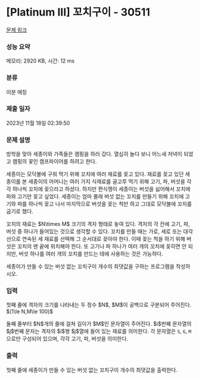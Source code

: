 # [Platinum III] 꼬치구이 - 30511 

[문제 링크](https://www.acmicpc.net/problem/30511) 

### 성능 요약

메모리: 2920 KB, 시간: 12 ms

### 분류

이분 매칭

### 제출 일자

2023년 11월 18일 02:39:50

### 문제 설명

<p>방학을 맞아 세종이와 가족들은 캠핑을 하러 갔다. 열심히 놀다 보니 어느새 저녁이 되었고 캠핑의 꽃인 캠프파이어를 하려고 한다.</p>

<p>세종이는 모닥불에 구워 먹기 위해 꼬치에 여러 재료를 꽂고 있다. 재료를 꽂고 있던 세종이를 본 세종이의 어머니는 여러 가지 식재료를 골고루 먹기 위해 고기, 파, 버섯을 각각 하나씩 꼬치에 꽂으라고 하셨다. 하지만 편식쟁이 세종이는 버섯을 싫어해서 꼬치에 파와 고기만 꽂고 싶었다. 세종이는 엄마 몰래 버섯 없는 꼬치를 만들기 위해 꼬치에 고기와 파를 하나씩 꽂고 나서 마지막으로 버섯을 꽂는 척만 하고 그대로 모닥불에 꼬치를 굽기로 했다.</p>

<p>꼬치의 재료는 $N\times M$ 크기의 격자 형태로 놓여 있다. 격자의 각 칸에 고기, 파, 버섯 중 하나가 들어있는 것으로 생각할 수 있다. 꼬치를 만들 때는 가로, 세로 또는 대각선으로 연속된 세 재료를 선택해 그 순서대로 꽂아야 한다. 이때 꽂는 척을 하기 위해 버섯은 꼬치의 맨 끝에 위치해야 한다. 또 고기나 파 하나가 여러 개의 꼬치에 꽂히면 안 되지만, 버섯 하나를 여러 개의 꼬치를 만드는 데에 사용하는 것은 가능하다.</p>

<p>세종이가 만들 수 있는 버섯 없는 꼬치구이 개수의 최댓값을 구하는 프로그램을 작성하시오.</p>

### 입력 

 <p>첫째 줄에 격자의 크기를 나타내는 두 정수 $N$, $M$이 공백으로 구분되어 주어진다. $(1\le N,M\le 100)$</p>

<p>둘째 줄부터 $N$개의 줄에 걸쳐 길이가 $M$인 문자열이 주어진다. $i$번째 문자열의 $j$번째 문자는 격자의 $i$행 $j$열에 들어 있는 재료를 의미한다. 각 문자열은 <code>S</code>, <code>G</code>, <code>M</code>으로만 구성되어 있으며, 각각 고기, 파, 버섯을 의미한다.</p>

### 출력 

 <p>첫째 줄에 세종이가 만들 수 있는 버섯 없는 꼬치구이 개수의 최댓값을 출력한다.</p>

